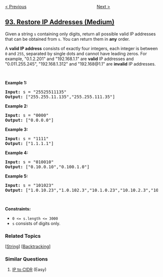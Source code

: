 <!--|This file generated by command(leetcode description); DO NOT EDIT.    |-->
<!--+----------------------------------------------------------------------+-->
<!--|@author    openset <openset.wang@gmail.com>                           |-->
<!--|@link      https://github.com/openset                                 |-->
<!--|@home      https://github.com/openset/leetcode                        |-->
<!--+----------------------------------------------------------------------+-->

[< Previous](../reverse-linked-list-ii "Reverse Linked List II")
　　　　　　　　　　　　　　　　
[Next >](../binary-tree-inorder-traversal "Binary Tree Inorder Traversal")

## [93. Restore IP Addresses (Medium)](https://leetcode.com/problems/restore-ip-addresses "复原IP地址")

<p>Given a string <code>s</code> containing only digits, return all possible valid IP addresses that can be obtained from <code>s</code>. You can return them in <strong>any</strong> order.</p>

<p>A <strong>valid IP address</strong> consists of exactly four integers, each integer is between <code>0</code> and <code>255</code>, separated by single dots and cannot have leading zeros. For example, &quot;0.1.2.201&quot; and &quot;192.168.1.1&quot; are <strong>valid</strong> IP addresses and &quot;0.011.255.245&quot;, &quot;192.168.1.312&quot; and &quot;192.168@1.1&quot; are <strong>invalid</strong> IP addresses.&nbsp;</p>

<p>&nbsp;</p>
<p><strong>Example 1:</strong></p>
<pre><strong>Input:</strong> s = "25525511135"
<strong>Output:</strong> ["255.255.11.135","255.255.111.35"]
</pre><p><strong>Example 2:</strong></p>
<pre><strong>Input:</strong> s = "0000"
<strong>Output:</strong> ["0.0.0.0"]
</pre><p><strong>Example 3:</strong></p>
<pre><strong>Input:</strong> s = "1111"
<strong>Output:</strong> ["1.1.1.1"]
</pre><p><strong>Example 4:</strong></p>
<pre><strong>Input:</strong> s = "010010"
<strong>Output:</strong> ["0.10.0.10","0.100.1.0"]
</pre><p><strong>Example 5:</strong></p>
<pre><strong>Input:</strong> s = "101023"
<strong>Output:</strong> ["1.0.10.23","1.0.102.3","10.1.0.23","10.10.2.3","101.0.2.3"]
</pre>
<p>&nbsp;</p>
<p><strong>Constraints:</strong></p>

<ul>
	<li><code>0 &lt;= s.length &lt;= 3000</code></li>
	<li><code>s</code> consists of digits only.</li>
</ul>

### Related Topics
  [[String](../../tag/string/README.md)]
  [[Backtracking](../../tag/backtracking/README.md)]

### Similar Questions
  1. [IP to CIDR](../ip-to-cidr) (Easy)
